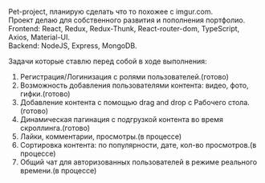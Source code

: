 Pet-project, планирую сделать что то похожее с imgur.com.</br>
Проект делаю для собственного развития и пополнения портфолио.</br>
Frontend: React, Redux, Redux-Thunk, React-router-dom, TypeScript, Axios, Material-UI.</br>
Backend: NodeJS, Express, MongoDB.</br>

Задачи которые ставлю перед собой в ходе выполнения:</br>

1. Регистрация/Логинизация с ролями пользователей.(готово)</br>
2. Возможность добавления пользователями контента: видео, фото, гифки.(готово)</br>
3. Добавление контента с помощью drag and drop с Рабочего стола.(готово)</br>
4. Динамическая пагинация с подгрузкой контента во время скроллинга.(готово)</br>
5. Лайки, комментарии, просмотры.(в процессе)</br>
6. Сортировка контента: по популярности, дате, кол-во просмотров.(в процессе)</br>
7. Общий чат для авторизованных пользователей в режиме реального времени.(в процессе)</br>
